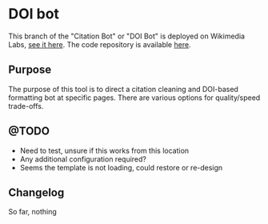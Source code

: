 # DOI bot

This branch of the "Citation Bot" or "DOI Bot" is deployed on Wikimedia Labs, [see it here](http://tools.wmflabs.org/doi-bot/). The code repository is available [here](https://github.com/wrought/citation-bot/tree/labs). 

## Purpose

The purpose of this tool is to direct a citation cleaning and DOI-based formatting bot at specific pages. There are various options for quality/speed trade-offs. 

## @TODO
* Need to test, unsure if this works from this location
* Any additional configuration required? 
* Seems the template is not loading, could restore or re-design

## Changelog
So far, nothing

